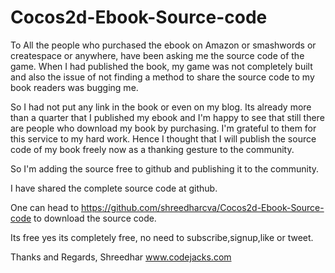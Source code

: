 Cocos2d-Ebook-Source-code
=========================

To All the people who purchased the ebook on Amazon or smashwords or createspace or anywhere, have been asking me the source code of the game. When I had published the book, my game was not completely built and also the issue of not finding a method to share the source code to my book readers was bugging me.

So I had not put any link in the book or even on my blog. Its already more than a quarter that I published my ebook and I'm happy to see that still there are people who download my book by purchasing. I'm grateful to them for this service to my hard work. Hence I thought that I will publish the source code of my book freely now as a thanking gesture to the community.

So I'm adding the source free to github and publishing it to the community.

I have shared the complete source code at github.

One can head to https://github.com/shreedharcva/Cocos2d-Ebook-Source-code  to download the source code.

Its free yes its completely free, no need to subscribe,signup,like or tweet.

 
 Thanks and Regards,
 Shreedhar
 www.codejacks.com
